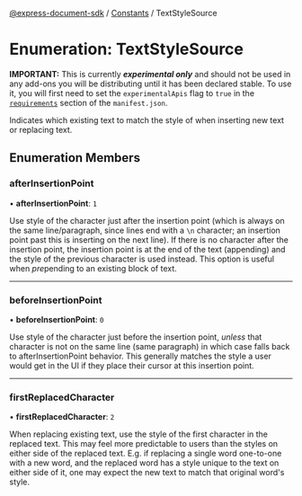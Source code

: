[@express-document-sdk](../../../overview.md) / [Constants](../overview.md) / TextStyleSource

# Enumeration: TextStyleSource

<InlineAlert slots="text" variant="warning"/>

**IMPORTANT:** This is currently ***experimental only*** and should not be used in any add-ons you will be distributing until it has been declared stable. To use it, you will first need to set the `experimentalApis` flag to `true` in the [`requirements`](../../../../../../references/manifest/index.md#requirements) section of the `manifest.json`.

Indicates which existing text to match the style of when inserting new text or replacing text.

## Enumeration Members

### afterInsertionPoint

• **afterInsertionPoint**: `1`

Use style of the character just after the insertion point (which is always on the same line/paragraph, since lines end
with a `\n` character; an insertion point past this is inserting on the next line). If there is no character after the
insertion point, the insertion point is at the end of the text (appending) and the style of the previous character is
used instead. This option is useful when *pre*pending to an existing block of text.

---

### beforeInsertionPoint

• **beforeInsertionPoint**: `0`

Use style of the character just before the insertion point, *unless* that character is not on the same line (same
paragraph) in which case falls back to afterInsertionPoint behavior. This generally matches the style a user would
get in the UI if they place their cursor at this insertion point.

---

### firstReplacedCharacter

• **firstReplacedCharacter**: `2`

When replacing existing text, use the style of the first character in the replaced text. This may feel more
predictable to users than the styles on either side of the replaced text. E.g. if replacing a single word one-to-one
with a new word, and the replaced word has a style unique to the text on either side of it, one may expect the new
text to match that original word's style.
